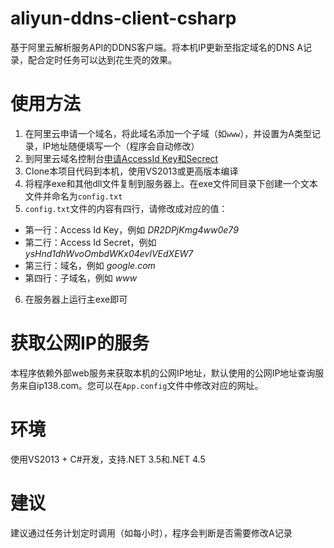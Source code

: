 # aliyun-ddns-client-csharp
基于阿里云解析服务API的DDNS客户端。将本机IP更新至指定域名的DNS A记录，配合定时任务可以达到花生壳的效果。

# 使用方法
1. 在阿里云申请一个域名，将此域名添加一个子域（如`www`），并设置为A类型记录，IP地址随便填写一个（程序会自动修改）
2. 到阿里云域名控制台[申请AccessId Key和Secrect](https://ak-console.aliyun.com/#/accesskey)
3. Clone本项目代码到本机，使用VS2013或更高版本编译
4. 将程序exe和其他dll文件复制到服务器上。在exe文件同目录下创建一个文本文件并命名为`config.txt`
5. `config.txt`文件的内容有四行，请修改成对应的值：
  * 第一行：Access Id Key，例如 *DR2DPjKmg4ww0e79*
  * 第二行：Access Id Secret，例如 *ysHnd1dhWvoOmbdWKx04evlVEdXEW7*
  * 第三行：域名，例如 *google.com*
  * 第四行：子域名，例如 *www*
6. 在服务器上运行主exe即可

# 获取公网IP的服务
本程序依赖外部web服务来获取本机的公网IP地址，默认使用的公网IP地址查询服务来自ip138.com。您可以在`App.config`文件中修改对应的网址。

# 环境 
使用VS2013 + C#开发，支持.NET 3.5和.NET 4.5

# 建议
建议通过任务计划定时调用（如每小时），程序会判断是否需要修改A记录
